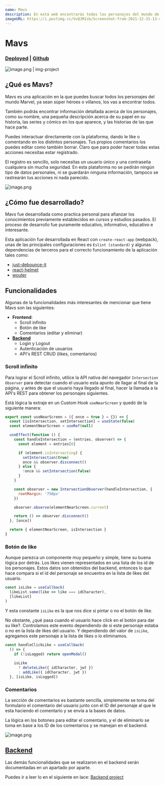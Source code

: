 ```yaml
---
name: Mavs
description: En está web encontrarás todos los personajes del mundo de Marvel, y algunos datos curiosos acerca de ellos.
imageURL: https://i.postimg.cc/VvQJM1sb/Screenshot-from-2021-12-31-13-46-24.png
---
```


# Mavs

### [Deployed](https://rsbmk.github.io/mavs/) | [Github](https://github.com/rsbmk/mavs) 

<div class='img-project'>

![image.png | img-project](https://i.postimg.cc/T2twfrgD/image.png)
</div>

## ¿Qué es Mavs?

Mavs es una aplicación en la que puedes buscar todos los personajes del mundo Marvel, ya sean súper héroes o villanos, los vas a encontrar todos.

También podrás encontrar información detallada acerca de los personajes, como su nombre, una pequeña descripción acerca de su papel en su historia, las series y cómics en los que aparece, y las historias de las que hace parte.

Puedes interactuar directamente con la plataforma, dando le like o comentando en los distintos personajes. Tus propios comentarios los puedes editar como también borrar. Claro que para poder hacer todas estas acciones necesitas estar registrado.

El registro es sencillo, solo necesitas un usuario único y una contraseña cualquiera sin mucha seguridad. En esta plataforma no se pedirán ningún tipo de datos personales, ni se guardarán ninguna información, tampoco se rastrearán tus acciones ni nada parecido.

<div class='img-project'>

![image.png](https://i.postimg.cc/cHgP8G6Y/image.png)</div>

## ¿Cómo fue desarrollado?
Mavs fue desarrollada como practica personal para afianzar los conocimientos previamente establecidos en cursos y estudios pasados. El proceso de desarrollo fue puramente educativo, informativo, educativo e interesante.

Esta aplicación fue desarrollada en React con `create-react-app` (webpack), unas de las principales configuraciones es `Eslint (standard)` y algunas dependencias de terceros para el correcto funcionamiento de la aplicación tales como:

- [just-debounce-it](https://www.npmjs.com/package/just-debounce-it)
- [react-helmet](https://www.npmjs.com/package/react-helmet)
- [wouter](https://github.com/molefrog/wouter)

## Funcionalidades
Algunas de la funcionalidades más interesantes de mencionar que tiene Mavs son las siguientes:

- **Frontend**: 
  - Scroll infinito
  - Botón de like
  - Comentarios (editar y eliminar)
- [**Backend**](/project/mavs-backend)
  - Login y Logout
  - Autenticación de usuarios
  - API's REST CRUD (likes, comentarios)

### Scroll infinito

Para lograr el Scroll infinito, utilice la API nativa del navegador `Intersection Observer` para detectar cuando el usuario esta apunto de llagar al final de la página, y antes de que el usuario haya llegado al final, hacer la llamada a la API's REST para obtener los personajes siguientes.

Está lógica la extraje en un Custom Hook `useNearScreen` y quedó de la siguiente manera:

``` javascript
export const useNearScreen = ({ once = true } = {}) => {
  const [isIntersection, setIntersection] = useState(false)
  const elementNearScreen = useRef(null)

  useEffect(function () {
    const handleIntersection = (entries, observer) => {
      const element = entries[0]

      if (element.isIntersecting) {
        setIntersection(true)
        once && observer.disconnect()
      } else {
        !once && setIntersection(false)
      }
    }

    const observer = new IntersectionObserver(handleIntersection, {
      rootMargin: '750px'
    })

    observer.observe(elementNearScreen.current)

    return () => observer.disconnect()
  }, [once])

  return { elementNearScreen, isIntersection }
}
```

### Botón de like

Aunque parezca un componente muy pequeño y simple, tiene su buena lógica por detrás. Los likes vienen representados en una lista de los id de los personajes. Estos datos son obtenidos del backend, entonces lo que hace compara si el id del personaje se encuentra en la lista de likes del usuario.

``` js 
const isLike = useCallback(
  likeList.some(like => like === idCharacter),
  [likeList]
)
```

Y esta constante `isLike` es la que nos dice si pintar o no el botón de like.

No obstante, ¿qué pasa cuando el usuario hace click en el botón para dar su like?. Controlamos este evento dependiendo de si este personaje estaba o no en la lista de likes del usuario. Y dependiendo del valor de `isLike`, agregamos este personaje a la lista de likes o lo eliminamos.

``` js
const handleClickLike = useCallback(
  () => {
    if (!isLogged) return openModal()
    
    isLike 
      ? deleteLike({ idCharacter, jwt }) 
      : addLike({ idCharacter, jwt })
  }, [isLike, isLogged])
```
###  Comentarios
La sección de comentarios es bastante sencilla, simplemente se toma del formulario el comentario del usuario junto con el ID del personaje al que le esta haciendo el comentario y se envía a la bases de datos.

La lógica en los botones para editar el comentario, y el de eliminarlo se toma en base a los ID de los comentarios y se manejan en el backend.

<div class='img-project'>

![image.png](https://i.postimg.cc/FFq9HNQW/image.png)
</div>

## [Backend](/project/mavs-backend)

Las demás funcionalidades que se realizaron en el backend serán documentadas en un apartado por aparte.

Puedes ir a leer lo en el siguiente en lace: [Backend project](/project/mavs-backend)
